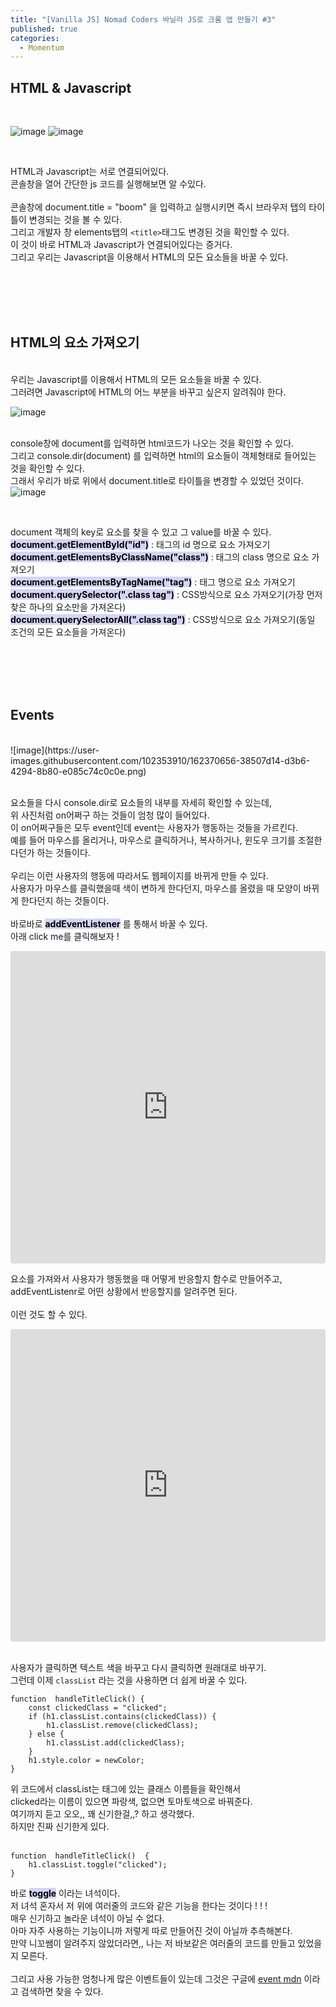 ```yaml
---
title: "[Vanilla JS] Nomad Coders 바닐라 JS로 크롬 앱 만들기 #3"
published: true
categories:
  - Momentum
---
```


## HTML & Javascript

<br>

![image](https://user-images.githubusercontent.com/102353910/162368600-b8ba29d7-c5bb-4f3d-99e2-9a1e255f778d.png)
![image](https://user-images.githubusercontent.com/102353910/162368740-353f60f0-5870-4a12-9959-66ed20b32b4d.png)

<br>

HTML과 Javascript는 서로 연결되어있다.<br>콘솔창을 열어 간단한 js 코드를 실행해보면 알 수있다. <br><br>콘솔창에 document.title = "boom" 을 입력하고 실행시키면 즉시 브라우저 탭의 타이틀이 변경되는 것을 볼 수 있다.<br>그리고 개발자 창 elements탭의 `<title>`태그도 변경된 것을 확인할 수 있다.<br>이 것이 바로 HTML과 Javascript가 연결되어있다는 증거다.<br>그리고 우리는 Javascript을 이용해서 HTML의 모든 요소들을 바꿀 수 있다.

<br><br><br><br>

## HTML의 요소 가져오기

<br>
우리는 Javascript를 이용해서 HTML의 모든 요소들을 바꿀 수 있다.<br>그러려면 Javascript에 HTML의 어느 부분을 바꾸고 싶은지 알려줘야 한다.<br>

![image](https://user-images.githubusercontent.com/102353910/162367027-c69a9aa0-bb09-430a-b615-0c249889ccad.png)

<br>console창에 document를 입력하면 html코드가 나오는 것을 확인할 수 있다. <br>그리고 console.dir(document) 를 입력하면 html의 요소들이 객체형태로 들어있는 것을 확인할 수 있다. <br>그래서 우리가 바로 위에서 document.title로 타이틀을 변경할 수 있었던 것이다.
<br>
![image](https://user-images.githubusercontent.com/102353910/162369124-5e158d47-fc6f-4ed7-9a92-f1fc5ac595f4.png)

<br>

document 객체의 key로 요소를 찾을 수 있고 그 value를 바꿀 수 있다.<br>
**<mark style="background-color: #d4d4f8">document.getElementById("id")</mark>** : 태그의 id 명으로 요소 가져오기<br>
**<mark style="background-color: #d4d4f8">document.getElementsByClassName("class")</mark>** : 태그의 class 명으로 요소 가져오기<br>
**<mark style="background-color: #d4d4f8">document.getElementsByTagName("tag")</mark>** : 태그 명으로 요소 가져오기<br>
**<mark style="background-color: #d4d4f8">document.querySelector(".class tag")</mark>** : CSS방식으로 요소 가져오기(가장 먼저 찾은 하나의 요소만을 가져온다)<br>
**<mark style="background-color: #d4d4f8">document.querySelectorAll(".class tag")</mark>** : CSS방식으로 요소 가져오기(동일 조건의 모든 요소들을 가져온다)<br>

<br><br><br><br>

## Events

<br>
![image](https://user-images.githubusercontent.com/102353910/162370656-38507d14-d3b6-4294-8b80-e085c74c0c0e.png)

<br>요소들을 다시 console.dir로 요소들의 내부를 자세히 확인할 수 있는데, <br>위 사진처럼 on어쩌구 하는 것들이 엄청 많이 들어있다.<br>이 on어쩌구들은 모두 event인데 event는 사용자가 행동하는 것들을 가르킨다. <br>예를 들어 마우스를 올리거나, 마우스로 클릭하거나, 복사하거나, 윈도우 크기를 조절한다던가 하는 것들이다.<br><br>우리는 이런 사용자의 행동에 따라서도 웹페이지를 바뀌게 만들 수 있다.<br>사용자가 마우스를 클릭했을때 색이 변하게 한다던지, 마우스를 올렸을 때 모양이 바뀌게 한다던지 하는 것들이다.<br><br>
바로바로 **<mark style="background-color: #d4d4f8">addEventListener</mark>** 를 통해서 바꿀 수 있다.<br>아래 click me를 클릭해보자 !<br>

<iframe src="https://codesandbox.io/embed/jolly-nash-b6jn5h?autoresize=1&fontsize=14&moduleview=1&theme=dark"
     style="width:100%; height:500px; border:0; border-radius: 4px; overflow:hidden;"
     title="jolly-nash-b6jn5h"
     allow="accelerometer; ambient-light-sensor; camera; encrypted-media; geolocation; gyroscope; hid; microphone; midi; payment; usb; vr; xr-spatial-tracking"
     sandbox="allow-forms allow-modals allow-popups allow-presentation allow-same-origin allow-scripts"
   ></iframe>

<br>

요소를 가져와서 사용자가 행동했을 때 어떻게 반응할지 함수로 만들어주고,<br>addEventListenr로 어떤 상황에서 반응할지를 알려주면 된다.<br><br>이런 것도 할 수 있다.<br>

<iframe src="https://codesandbox.io/embed/charming-dawn-k0kmeb?fontsize=14&hidenavigation=1&theme=dark"
     style="width:100%; height:500px; border:0; border-radius: 4px; overflow:hidden;"
     title="charming-dawn-k0kmeb"
     allow="accelerometer; ambient-light-sensor; camera; encrypted-media; geolocation; gyroscope; hid; microphone; midi; payment; usb; vr; xr-spatial-tracking"
     sandbox="allow-forms allow-modals allow-popups allow-presentation allow-same-origin allow-scripts"
   ></iframe>

<br>사용자가 클릭하면 텍스트 색을 바꾸고 다시 클릭하면 원래대로 바꾸기.<br>그런데 이제 `classList` 라는 것을 사용하면 더 쉽게 바꿀 수 있다.

    function  handleTitleClick() {
        const clickedClass = "clicked";
        if (h1.classList.contains(clickedClass)) {
    	    h1.classList.remove(clickedClass);
        } else {
    	    h1.classList.add(clickedClass);
        }
        h1.style.color = newColor;
    }

위 코드에서 classList는 태그에 있는 클래스 이름들을 확인해서 <br>clicked라는 이름이 있으면 파랑색, 없으면 토마토색으로 바꿔준다.<br>여기까지 듣고 오오,, 꽤 신기한걸,,? 하고 생각했다.<br>하지만 진짜 신기한게 있다.<br><br>

    function  handleTitleClick()  {
        h1.classList.toggle("clicked");
    }

바로 **<mark style="background-color: #d4d4f8">toggle</mark>** 이라는 녀석이다. <br>저 녀석 혼자서 저 위에 여러줄의 코드와 같은 기능을 한다는 것이다 ! ! !<br>매우 신기하고 놀라운 녀석이 아닐 수 없다.<br>아마 자주 사용하는 기능이니까 저렇게 따로 만들어진 것이 아닐까 추측해본다.<br>만약 니꼬쌤이 알려주지 않았더라면,, 나는 저 바보같은 여러줄의 코드를 만들고 있었을지 모른다.
<br><br>그리고 사용 가능한 엄청나게 많은 이벤트들이 있는데 그것은 구글에 [event mdn](https://developer.mozilla.org/ko/docs/Web/Events) 이라고 검색하면 찾을 수 있다.

<br><br><br><br>
